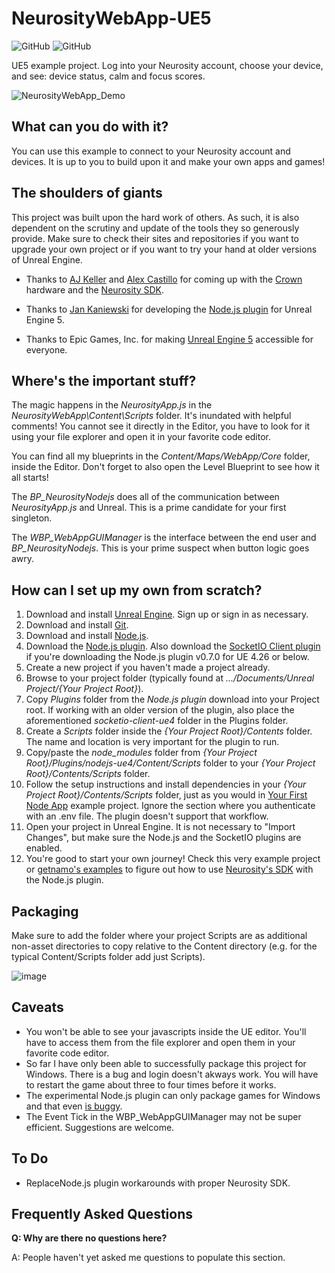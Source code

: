 # NeurosityWebApp-UE5

![GitHub](https://img.shields.io/github/release/neuromodgames/NeurosityWebApp-UE5?style=for-the-badge)
![GitHub](https://img.shields.io/github/license/neuromodgames/NeurosityWebApp-UE5?style=for-the-badge)

UE5 example project. Log into your Neurosity account, choose your device, and see: device status, calm and focus scores.

![NeurosityWebApp_Demo](https://user-images.githubusercontent.com/88777150/133048452-a1bb0b19-11de-4311-b37f-1aed5b0ec2c9.gif)


## What can you do with it?

You can use this example to connect to your Neurosity account and devices. It is up to you to build upon it and make your own apps and games!

## The shoulders of giants

This project was built upon the hard work of others. As such, it is also dependent on the scrutiny and update of the tools they so generously provide. Make sure to check their sites and repositories if you want to upgrade your own project or if you want to try your hand at older versions of Unreal Engine.

- Thanks to [AJ Keller](https://www.linkedin.com/in/andrewjaykeller/) and [Alex Castillo](https://www.linkedin.com/in/alexcas/) for coming up with the [Crown](https://neurosity.co/) hardware and the [Neurosity SDK](https://docs.neurosity.co/docs/overview). 

- Thanks to [Jan Kaniewski](https://github.com/getnamo) for developing the [Node.js plugin](https://github.com/getnamo/nodejs-ue4) for Unreal Engine 5. 

- Thanks to Epic Games, Inc. for making [Unreal Engine 5](https://www.unrealengine.com/) accessible for everyone.

## Where's the important stuff?

The magic happens in the *NeurosityApp.js* in the *NeurosityWebApp\Content\Scripts* folder. It's inundated with helpful comments! You cannot see it directly in the Editor, you have to look for it using your file explorer and open it in your favorite code editor.

You can find all my blueprints in the *Content/Maps/WebApp/Core* folder, inside the Editor. Don't forget to also open the Level Blueprint to see how it all starts!

The *BP_NeurosityNodejs* does all of the communication between *NeurosityApp.js* and Unreal. This is a prime candidate for your first singleton.

The *WBP_WebAppGUIManager* is the interface between the end user and *BP_NeurosityNodejs*. This is your prime suspect when button logic goes awry.

## How can I set up my own from scratch?

1. Download and install [Unreal Engine](https://www.unrealengine.com/en-US/download). Sign up or sign in as necessary.
2. Download and install [Git](https://git-scm.com/).
3. Download and install [Node.js](https://nodejs.org/en/).
4. Download the [Node.js plugin](https://github.com/getnamo/nodejs-ue4). Also download the [SocketIO Client plugin](https://github.com/getnamo/socketio-client-ue4) if you're downloading the Node.js plugin v0.7.0 for UE 4.26 or below.
5. Create a new project if you haven't made a project already.
6. Browse to your project folder (typically found at *.../Documents/Unreal Project/{Your Project Root}*).
7. Copy *Plugins* folder from the *Node.js plugin* download into your Project root. If working with an older version of the plugin, also place the aforementioned *socketio-client-ue4* folder in the Plugins folder.
8. Create a *Scripts* folder inside the *{Your Project Root}/Contents* folder. The name and location is very important for the plugin to run.
9. Copy/paste the *node_modules* folder from *{Your Project Root}/Plugins/nodejs-ue4/Content/Scripts* folder to your *{Your Project Root}/Contents/Scripts* folder.
10. Follow the setup instructions and install dependencies in your *{Your Project Root}/Contents/Scripts* folder, just as you would in [Your First Node App](https://docs.neurosity.co/docs/getting-started) example project. Ignore the section where you authenticate with an .env file. The plugin doesn't support that workflow.
11. Open your project in Unreal Engine. It is not necessary to "Import Changes", but make sure the Node.js and the SocketIO plugins are enabled.
12. You're good to start your own journey! Check this very example project or [getnamo's examples](https://github.com/getnamo/nodejs-ue4) to figure out how to use [Neurosity's SDK](https://docs.neurosity.co/docs/overview) with the Node.js plugin.

## Packaging

Make sure to add the folder where your project Scripts are as additional non-asset directories to copy relative to the Content directory (e.g. for the typical Content/Scripts folder add just Scripts).

![image](https://user-images.githubusercontent.com/88777150/133001784-82c17074-3fe2-40ec-a41b-ffab2cab2fe1.png)

## Caveats

- You won't be able to see your javascripts inside the UE editor. You'll have to access them from the file explorer and open them in your favorite code editor.
- So far I have only been able to successfully package this project for Windows. There is a bug and login doesn't akways work. You will have to restart the game about three to four times before it works.
- The experimental Node.js plugin can only package games for Windows and that even [is buggy](https://github.com/getnamo/nodejs-ue4/issues/35).
- The Event Tick in the WBP_WebAppGUIManager may not be super efficient. Suggestions are welcome.

## To Do

- ReplaceNode.js plugin workarounds with proper Neurosity SDK.

## Frequently Asked Questions

**Q: Why are there no questions here?**

A: People haven't yet asked me questions to populate this section.
